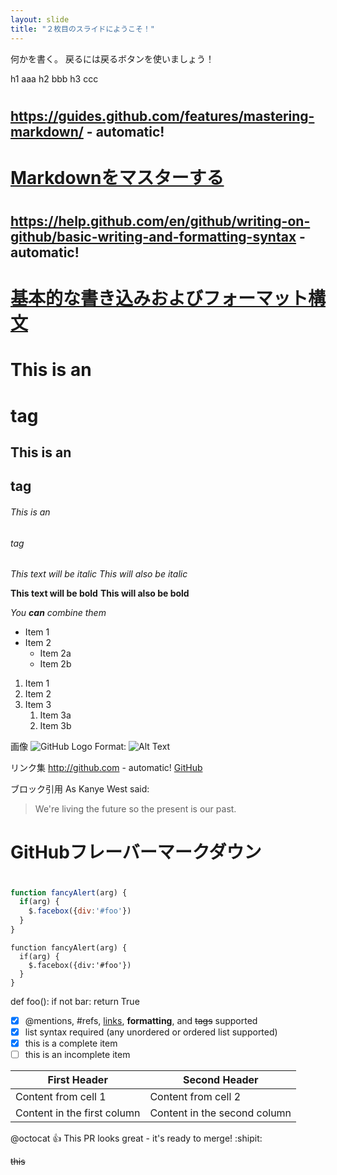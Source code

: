 ```yaml
---
layout: slide
title: "２枚目のスライドにようこそ！"
---
```

何かを書く。
戻るには戻るボタンを使いましょう！

h1 aaa
 h2 bbb
  h3 ccc

# <h2>https://guides.github.com/features/mastering-markdown/ - automatic!
# <h1>[Markdownをマスターする](https://guides.github.com/features/mastering-markdown/)

# <h2>https://help.github.com/en/github/writing-on-github/basic-writing-and-formatting-syntax - automatic!
# <h1>[基本的な書き込みおよびフォーマット構文](https://help.github.com/en/github/writing-on-github/basic-writing-and-formatting-syntax)

# This is an <h1> tag
## This is an <h2> tag
###### This is an <h6> tag


*This text will be italic*
_This will also be italic_

**This text will be bold**
__This will also be bold__

_You **can** combine them_

* Item 1
* Item 2
  * Item 2a
  * Item 2b


1. Item 1
1. Item 2
1. Item 3
   1. Item 3a
   1. Item 3b


画像
![GitHub Logo](/images/logo.png)
Format: ![Alt Text](url)

リンク集
http://github.com - automatic!
[GitHub](http://github.com)

ブロック引用
As Kanye West said:

> We're living the future so
> the present is our past.


# GitHubフレーバーマークダウン<h1>

```javascript
function fancyAlert(arg) {
  if(arg) {
    $.facebox({div:'#foo'})
  }
}
```

    function fancyAlert(arg) {
      if(arg) {
        $.facebox({div:'#foo'})
      }
    }

def foo():
    if not bar:
        return True


- [x] @mentions, #refs, [links](), **formatting**, and <del>tags</del> supported
- [x] list syntax required (any unordered or ordered list supported)
- [x] this is a complete item
- [ ] this is an incomplete item

First Header | Second Header
------------ | -------------
Content from cell 1 | Content from cell 2
Content in the first column | Content in the second column

@octocat :+1: This PR looks great - it's ready to merge! :shipit:

~~this~~
